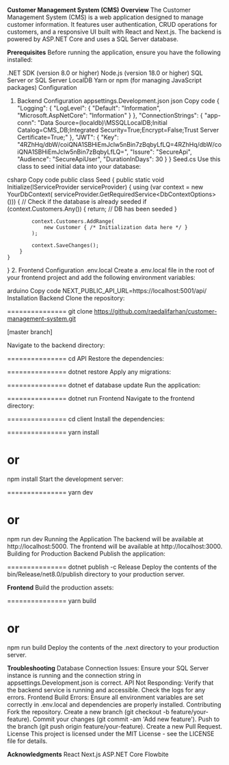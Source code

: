 **Customer Management System (CMS)**
**Overview**
The Customer Management System (CMS) is a web application designed to manage customer information. It features user authentication, CRUD operations for customers, and a responsive UI built with React and Next.js. The backend is powered by ASP.NET Core and uses a SQL Server database.

**Prerequisites**
Before running the application, ensure you have the following installed:

.NET SDK (version 8.0 or higher)
Node.js (version 18.0 or higher)
SQL Server or SQL Server LocalDB
Yarn or npm (for managing JavaScript packages)
Configuration
1. Backend Configuration
appsettings.Development.json
json
Copy code
{
  "Logging": {
    "LogLevel": {
      "Default": "Information",
      "Microsoft.AspNetCore": "Information"
    }
  },
  "ConnectionStrings": {
    "app-conn": "Data Source=(localdb)\\MSSQLLocalDB;Initial Catalog=CMS_DB;Integrated Security=True;Encrypt=False;Trust Server Certificate=True;"
  },
  "JWT": {
    "Key": "4RZhHq/dbW/coiQNA1SBHiEmJclw5nBin7zBqbyLfLQ=4RZhHq/dbW/coiQNA1SBHiEmJclw5nBin7zBqbyLfLQ=",
    "Issure": "SecureApi",
    "Audience": "SecureApiUser",
    "DurationInDays": 30
  }
}
Seed.cs
Use this class to seed initial data into your database:

csharp
Copy code
public class Seed
{
    public static void Initialize(IServiceProvider serviceProvider)
    {
        using (var context = new YourDbContext(
            serviceProvider.GetRequiredService<DbContextOptions<YourDbContext>>()))
        {
            // Check if the database is already seeded
            if (context.Customers.Any())
            {
                return; // DB has been seeded
            }

            context.Customers.AddRange(
                new Customer { /* Initialization data here */ }
            );

            context.SaveChanges();
        }
    }
}
2. Frontend Configuration
.env.local
Create a .env.local file in the root of your frontend project and add the following environment variables:

arduino
Copy code
NEXT_PUBLIC_API_URL=https://localhost:5001/api/
Installation
Backend
Clone the repository:

===============
git clone https://github.com/raedalifarhan/customer-management-system.git

[master branch]

Navigate to the backend directory:

===============
cd API
Restore the dependencies:

===============
dotnet restore
Apply any migrations:

===============
dotnet ef database update
Run the application:

===============
dotnet run
Frontend
Navigate to the frontend directory:

===============
cd client
Install the dependencies:

===============
yarn install
# or
npm install
Start the development server:

===============
yarn dev
# or
npm run dev
Running the Application
The backend will be available at http://localhost:5000.
The frontend will be available at http://localhost:3000.
Building for Production
Backend
Publish the application:

===============
dotnet publish -c Release
Deploy the contents of the bin/Release/net8.0/publish directory to your production server.

**Frontend**
Build the production assets:

===============
yarn build
# or
npm run build
Deploy the contents of the .next directory to your production server.

**Troubleshooting**
Database Connection Issues: Ensure your SQL Server instance is running and the connection string in appsettings.Development.json is correct.
API Not Responding: Verify that the backend service is running and accessible. Check the logs for any errors.
Frontend Build Errors: Ensure all environment variables are set correctly in .env.local and dependencies are properly installed.
Contributing
Fork the repository.
Create a new branch (git checkout -b feature/your-feature).
Commit your changes (git commit -am 'Add new feature').
Push to the branch (git push origin feature/your-feature).
Create a new Pull Request.
License
This project is licensed under the MIT License - see the LICENSE file for details.

**Acknowledgments**
React
Next.js
ASP.NET Core
Flowbite
